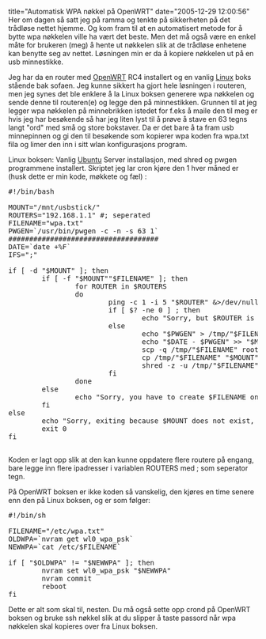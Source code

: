 title="Automatisk WPA nøkkel på OpenWRT"
date="2005-12-29 12:00:56"
Her om dagen så satt jeg på ramma og tenkte på sikkerheten på det trådløse nettet hjemme. Og kom fram til at en automatisert metode for å bytte wpa nøkkelen ville ha vært det beste. Men det må også være en enkel måte for brukeren (meg) å hente ut nøkkelen slik at de trådløse enhetene kan benytte seg av nettet. Løsningen min er da å kopiere nøkkelen ut på en usb minnestikke.

Jeg har da en router med <a href="http://openwrt.org/">OpenWRT</a> RC4 installert og en vanlig <a href="http://www.linux.org/">Linux</a> boks stående bak sofaen. Jeg kunne sikkert ha gjort hele løsningen i routeren, men jeg synes det ble enklere å la Linux boksen generere wpa nøkkelen og sende denne til routeren(e) og legge den på minnestikken. Grunnen til at jeg legger wpa nøkkelen på minnebrikken istedet for f.eks å maile den til meg er hvis jeg har besøkende så har jeg liten lyst til å prøve å stave en 63 tegns langt "ord" med små og store bokstaver. Da er det bare å ta fram usb minnepinnen og gi den til besøkende som kopierer wpa koden fra wpa.txt fila og limer den inn i sitt wlan konfigurasjons program.

Linux boksen:
Vanlig <a href="http://www.ubuntu.com/">Ubuntu</a> Server installasjon, med shred og pwgen programmene installert.
Skriptet jeg lar cron kjøre den 1 hver måned er (husk dette er min kode, møkkete og fæl) :
<pre lang="bash">
#!/bin/bash

MOUNT="/mnt/usbstick/"
ROUTERS="192.168.1.1" #; seperated
FILENAME="wpa.txt"
PWGEN=`/usr/bin/pwgen -c -n -s 63 1`
####################################
DATE=`date +%F`
IFS=";"

if [ -d "$MOUNT" ]; then
        if [ -f "$MOUNT""$FILENAME" ]; then
                for ROUTER in $ROUTERS
                do
                        ping -c 1 -i 5 "$ROUTER" &>/dev/null
                        if [ $? -ne 0 ] ; then
                                echo "Sorry, but $ROUTER is down"
                        else
                                echo "$PWGEN" > /tmp/"$FILENAME"
                                echo "$DATE - $PWGEN" >> "$MOUNT""$FILENAME".log
                                scp -q /tmp/"$FILENAME" root@"$ROUTER":/etc/"$FILENAME"
                                cp /tmp/"$FILENAME" "$MOUNT""$FILENAME"
                                shred -z -u /tmp/"$FILENAME"
                        fi
                done
        else
                echo "Sorry, you have to create $FILENAME on $MOUNT"
        fi
else
        echo "Sorry, exiting because $MOUNT does not exist, nowhere to save wpa key."
        exit 0
fi

</pre>

Koden er lagt opp slik at den kan kunne oppdatere flere routere på engang, bare legge inn flere ipadresser i variablen ROUTERS med ; som seperator tegn.

På OpenWRT boksen er ikke koden så vanskelig, den kjøres en time senere enn den på Linux boksen, og er som følger:

<pre lang="bash">
#!/bin/sh

FILENAME="/etc/wpa.txt"
OLDWPA=`nvram get wl0_wpa_psk`
NEWWPA=`cat /etc/$FILENAME`

if [ "$OLDWPA" != "$NEWWPA" ]; then
        nvram set wl0_wpa_psk "$NEWWPA"
        nvram commit
        reboot
fi
</pre>

Dette er alt som skal til, nesten. Du må også sette opp crond på OpenWRT boksen og bruke ssh nøkkel slik at du slipper å taste passord når wpa nøkkelen skal kopieres over fra Linux boksen.
